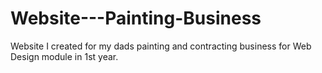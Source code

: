 # Website---Painting-Business
Website I created for my dads painting and contracting business for Web Design module in 1st year.
